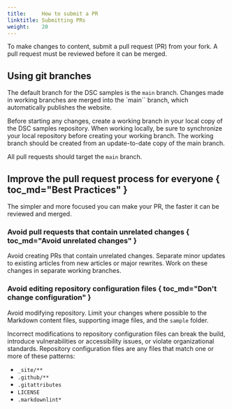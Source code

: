 ```yaml
---
title:     How to submit a PR
linktitle: Submitting PRs
weight:    20
---
```


To make changes to content, submit a pull request (PR) from your fork. A pull request must be
reviewed before it can be merged.

## Using git branches

The default branch for the DSC samples is the `main` branch. Changes made in working branches are
merged into the `main`` branch, which automatically publishes the website.

Before starting any changes, create a working branch in your local copy of the DSC samples
repository. When working locally, be sure to synchronize your local repository before creating your
working branch. The working branch should be created from an update-to-date copy of the main
branch.

All pull requests should target the `main` branch.

## Improve the pull request process for everyone { toc_md="Best Practices" }

The simpler and more focused you can make your PR, the faster it can be reviewed and merged.

### Avoid pull requests that contain unrelated changes { toc_md="Avoid unrelated changes" }

Avoid creating PRs that contain unrelated changes. Separate minor updates to existing articles from
new articles or major rewrites. Work on these changes in separate working branches.

### Avoid editing repository configuration files { toc_md="Don't change configuration" }

Avoid modifying repository. Limit your changes where possible to the Markdown content files,
supporting image files, and the `sample` folder.

Incorrect modifications to repository configuration files can break the build, introduce
vulnerabilities or accessibility issues, or violate organizational standards. Repository
configuration files are any files that match one or more of these patterns:

- `_site/**`
- `.github/**`
- `.gitattributes`
- `LICENSE`
- `.markdownlint*`

<!-- Not yet implemented. As repo automation catches up, these sections should be documented.

### Use the pull request template { toc_md="Use the PR template" }

### Read the expectations comment { toc_md="Read expectations comment" }

## Netlify build service

## Github Actions

### Checklist Verification

### Authorization verification

### Sample code tests

### Markdown syntax linting

### Vale prose linting

-->
